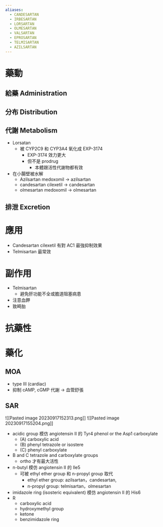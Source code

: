 ```yaml
---
aliases:
  - CANDESARTAN
  - IRBESARTAN
  - LORSARTAN
  - OLMESARTAN
  - VALSARTAN
  - EPROSARTAN
  - TELMISARTAN
  - AZILSARTAN
---
```


# 藥動
## 給藥 Administration
## 分布 Distribution
## 代謝 Metabolism
- Lorsatan
	- 被 CYP2C9 和 CYP3A4 氧化成 EXP-3174
		- EXP-3174 效力更大
		- 但不是 prodrug
			- 本體跟活性代謝物都有效
- 在小腸壁被水解
	- Azilsartan medoxomil $\rightarrow$ azilsartan
	- candesartan cilexetil $\rightarrow$ candesartan
	- olmesartan medoxomil $\rightarrow$ olmesartan
## 排泄 Excretion
# 應用
- Candesartan cilexetil 有對 AC1 最強抑制效果
- Telmisartan 最常效
# 副作用
- Telmisartan
	- 避免肝功能不全或膽道阻塞病患
- 注意血鉀
- 致畸胎
# 抗藥性
# 藥化
## MOA
- type III (cardiac) 
- 抑制 cAMP, cGMP 代謝 $\rightarrow$ 血管舒張
## SAR
![[Pasted image 20230917152313.png]]
![[Pasted image 20230917155204.png]]
- acidic group 模仿 angiotensin II 的 Tyr4 phenol or the Asp1 carboxylate
	- (A) carboxylic acid 
	- (B) phenyl tetrazole or isostere
	- (C) phenyl carboxylate 
- B and C tetrazole and carboxylate groups
	- ortho 才有最大活性
- n-butyl 模仿 angiotensin II 的 Ile5
	- 可被 ethyl ether group 和 n-propyl group 取代
		- ethyl ether group: azilsartan，candesartan,
		- n-propyl group: telmisartan，olmesartan
- imidazole ring (isosteric equivalent) 模仿 angiotensin II 的 His6
- R
	- carboxylic acid
	- hydroxymethyl group
	- ketone
	- benzimidazole ring
